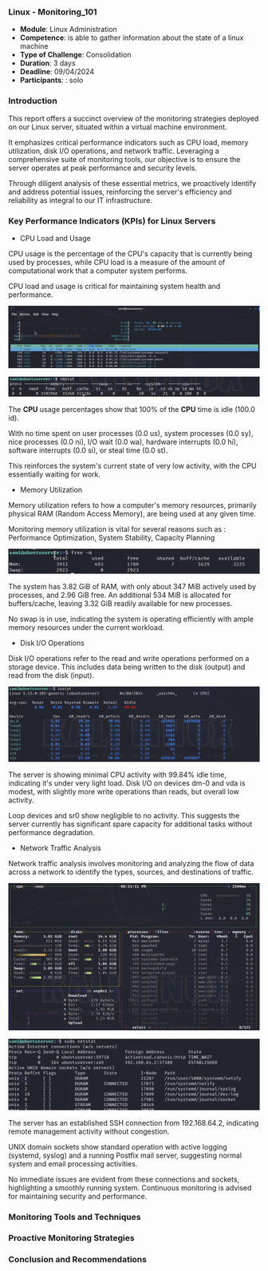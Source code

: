 ### Linux - Monitoring_101

- __Module__: Linux Administration
- __Competence__: is able to gather information about the state of a linux machine
- __Type of Challenge__: Consolidation
- __Duration__: 3 days
- __Deadline__: 09/04/2024
- __Participants__: : solo



### Introduction

This report offers a succinct overview of the monitoring strategies deployed on our Linux server, situated within a virtual machine environment. 

It emphasizes critical performance indicators such as CPU load, memory utilization, disk I/O operations, and network traffic. 
Leveraging a comprehensive suite of monitoring tools, our objective is to ensure the server operates at peak performance and security levels. 

Through diligent analysis of these essential metrics, we proactively identify and address potential issues, reinforcing the server's efficiency and reliability as integral to our IT infrastructure.


### Key Performance Indicators (KPIs) for Linux Servers

- CPU Load and Usage

CPU usage is the percentage of the CPU's capacity that is currently being used by processes, while CPU load is a measure of the amount of computational work that a computer system performs.
 
CPU load and usage is critical for maintaining system health and performance.

![](./assets/htop.png) 

![](./assets/vmstat.png) 

The __CPU__ usage percentages show that 100% of the __CPU__ time is idle (100.0 id).

With no time spent on user processes (0.0 us), system processes (0.0 sy), nice processes (0.0 ni), I/O wait (0.0 wa), hardware interrupts (0.0 hi), software interrupts (0.0 si), or steal time (0.0 st). 

This reinforces the system's current state of very low activity, with the CPU essentially waiting for work.

- Memory Utilization

Memory utilization refers to how a computer's memory resources, primarily physical RAM (Random Access Memory), are being used at any given time.

Monitoring memory utilization is vital for several reasons such as : Performance Optimization, System Stability, Capacity Planning


![](./assets/freem.png) 

The system has 3.82 GiB of RAM, with only about 347 MiB actively used by processes, and 2.96 GiB free.
An additional 534 MiB is allocated for buffers/cache, leaving 3.32 GiB readily available for new processes. 

No swap is in use, indicating the system is operating efficiently with ample memory resources under the current workload.

- Disk I/O Operations

Disk I/O operations refer to the read and write operations performed on a storage device. This includes data being written to the disk (output) and read from the disk (input).

![](./assets/iostat.png) 

The server is showing minimal CPU activity with 99.84% idle time, indicating it's under very light load. Disk I/O on devices dm-0 and vda is modest, with slightly more write operations than reads, but overall low activity. 

Loop devices and sr0 show negligible to no activity. This suggests the server currently has significant spare capacity for additional tasks without performance degradation.

- Network Traffic Analysis

Network traffic analysis involves monitoring and analyzing the flow of data across a network to identify the types, sources, and destinations of traffic.

![](./assets/bashtop.png) 

![](./assets/netstat.png) 


The server has an established SSH connection from 192.168.64.2, indicating remote management activity without congestion. 

UNIX domain sockets show standard operation with active logging (systemd, syslog) and a running Postfix mail server, suggesting normal system and email processing activities. 

No immediate issues are evident from these connections and sockets, highlighting a smoothly running system. Continuous monitoring is advised for maintaining security and performance.

### Monitoring Tools and Techniques

### Proactive Monitoring Strategies

### Conclusion and Recommendations
